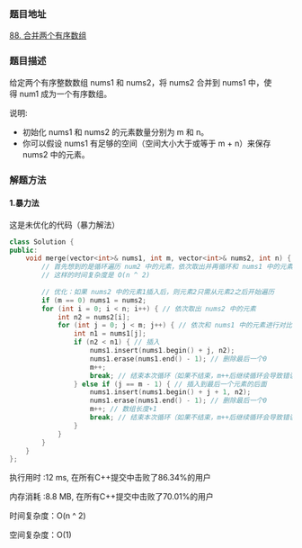 ### 题目地址
[88. 合并两个有序数组](https://leetcode-cn.com/problems/merge-sorted-array/)
### 题目描述
给定两个有序整数数组 nums1 和 nums2，将 nums2 合并到 nums1 中，使得 num1 成为一个有序数组。

说明:

- 初始化 nums1 和 nums2 的元素数量分别为 m 和 n。
- 你可以假设 nums1 有足够的空间（空间大小大于或等于 m + n）来保存 nums2 中的元素。


### 解题方法
#### 1.暴力法
这是未优化的代码（暴力解法）

```C++
class Solution {
public:
    void merge(vector<int>& nums1, int m, vector<int>& nums2, int n) {
        // 首先想到的是循环遍历 num2 中的元素，依次取出并再循环和 nums1 中的元素进行比较
        // 这样的时间复杂度是 O(n ^ 2)
        
        // 优化：如果 nums2 中的元素1插入后，则元素2只需从元素2之后开始遍历
        if (m == 0) nums1 = nums2;
        for (int i = 0; i < n; i++) { // 依次取出 nums2 中的元素
            int n2 = nums2[i];
            for (int j = 0; j < m; j++) { // 依次和 nums1 中的元素进行对比
                int n1 = nums1[j];
                if (n2 < n1) { // 插入
                    nums1.insert(nums1.begin() + j, n2);
                    nums1.erase(nums1.end() - 1); // 删除最后一个0
                    m++;
                    break; // 结束本次循环（如果不结束，m++后继续循环会导致错误）
                } else if (j == m - 1) { // 插入到最后一个元素的后面
                    nums1.insert(nums1.begin() + j + 1, n2);
                    nums1.erase(nums1.end() - 1); // 删除最后一个0
                    m++; // 数组长度+1
                    break; // 结束本次循环（如果不结束，m++后继续循环会导致错误）
                }
            }
        }
    }
};
```

执行用时 :12 ms, 在所有C++提交中击败了86.34%的用户

内存消耗 :8.8 MB, 在所有C++提交中击败了70.01%的用户

时间复杂度：O(n ^ 2)

空间复杂度：O(1)